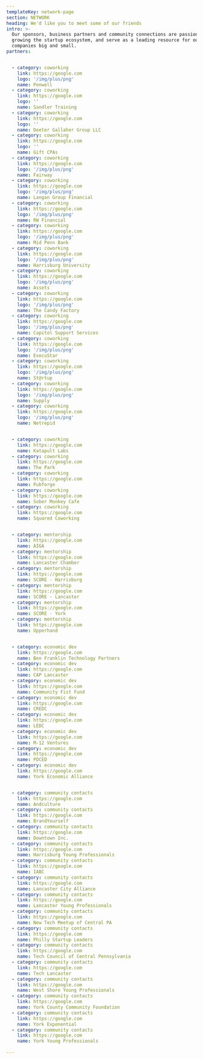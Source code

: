```yaml
---
templateKey: network-page
section: NETWORK
heading: We'd like you to meet some of our friends
intro: >-
  Our sponsors, business partners and community connections are passionate about
  growing the startup ecosystem, and serve as a leading resource for our
  companies big and small.
partners:


  - category: coworking
    link: https://google.com
    logo: '/img/plus/png'
    name: Penwell
  - category: coworking
    link: https://google.com
    logo: ''
    name: Sandler Training
  - category: coworking
    link: https://google.com
    logo: ''
    name: Deeter Gallaher Group LLC
  - category: coworking
    link: https://google.com
    logo: ''
    name: Gift CPAs
  - category: coworking
    link: https://google.com
    logo: '/img/plus/png'
    name: Fairway
  - category: coworking
    link: https://google.com
    logo: '/img/plus/png'
    name: Langan Group Financial
  - category: coworking
    link: https://google.com
    logo: '/img/plus/png'
    name: RW Financial
  - category: coworking
    link: https://google.com
    logo: '/img/plus/png'
    name: Mid Penn Bank
  - category: coworking
    link: https://google.com
    logo: '/img/plus/png'
    name: Harrisburg University
  - category: coworking
    link: https://google.com
    logo: '/img/plus/png'
    name: Assets
  - category: coworking
    link: https://google.com
    logo: '/img/plus/png'
    name: The Candy Factory
  - category: coworking
    link: https://google.com
    logo: '/img/plus/png'
    name: Capitol Support Services
  - category: coworking
    link: https://google.com
    logo: '/img/plus/png'
    name: ExecuStar
  - category: coworking
    link: https://google.com
    logo: '/img/plus/png'
    name: St@rtup
  - category: coworking
    link: https://google.com
    logo: '/img/plus/png'
    name: Supply
  - category: coworking
    link: https://google.com
    logo: '/img/plus/png'
    name: Netrepid


  - category: coworking
    link: https://google.com
    name: Katapult Labs
  - category: coworking
    link: https://google.com
    name: The Park
  - category: coworking
    link: https://google.com
    name: Pubforge
  - category: coworking
    link: https://google.com
    name: Sober Monkey Cafe
  - category: coworking
    link: https://google.com
    name: Squared Coworking


  - category: mentorship
    link: https://google.com
    name: AIGA
  - category: mentorship
    link: https://google.com
    name: Lancaster Chamber
  - category: mentorship
    link: https://google.com
    name: SCORE - Harrisburg
  - category: mentorship
    link: https://google.com
    name: SCORE - Lancaster
  - category: mentorship
    link: https://google.com
    name: SCORE - York
  - category: mentorship
    link: https://google.com
    name: Upperhand


  - category: economic dev
    link: https://google.com
    name: Ben Franklin Technology Partners
  - category: economic dev
    link: https://google.com
    name: CAP Lancaster
  - category: economic dev
    link: https://google.com
    name: Community Fist Fund
  - category: economic dev
    link: https://google.com
    name: CREDC
  - category: economic dev
    link: https://google.com
    name: LEDC
  - category: economic dev
    link: https://google.com
    name: M-12 Ventures
  - category: economic dev
    link: https://google.com
    name: PDCED
  - category: economic dev
    link: https://google.com
    name: York Economic Alliance


  - category: community contacts
    link: https://google.com
    name: Andculture
  - category: community contacts
    link: https://google.com
    name: BrandYourself
  - category: community contacts
    link: https://google.com
    name: Downtown Inc.
  - category: community contacts
    link: https://google.com
    name: Harrisburg Young Professionals
  - category: community contacts
    link: https://google.com
    name: IABC
  - category: community contacts
    link: https://google.com
    name: Lancaster City Alliance
  - category: community contacts
    link: https://google.com
    name: Lancaster Young Professionals
  - category: community contacts
    link: https://google.com
    name: New Tech Meetup of Central PA
  - category: community contacts
    link: https://google.com
    name: Philly Startup Leaders
  - category: community contacts
    link: https://google.com
    name: Tech Council of Central Pennsylvania
  - category: community contacts
    link: https://google.com
    name: Tech Lancaster
  - category: community contacts
    link: https://google.com
    name: West Shore Young Professionals
  - category: community contacts
    link: https://google.com
    name: York County Community Foundation
  - category: community contacts
    link: https://google.com
    name: York Exponential
  - category: community contacts
    link: https://google.com
    name: York Young Professionals
  
---
```



